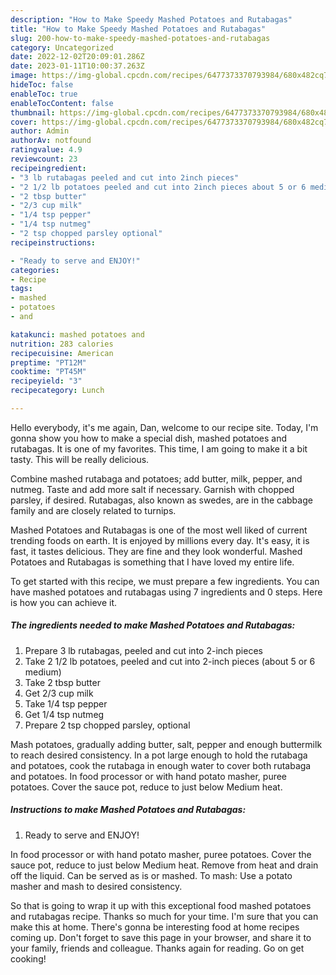 ```yaml
---
description: "How to Make Speedy Mashed Potatoes and Rutabagas"
title: "How to Make Speedy Mashed Potatoes and Rutabagas"
slug: 200-how-to-make-speedy-mashed-potatoes-and-rutabagas
category: Uncategorized
date: 2022-12-02T20:09:01.286Z
date: 2023-01-11T10:00:37.263Z
image: https://img-global.cpcdn.com/recipes/6477373370793984/680x482cq70/mashed-potatoes-and-rutabagas-recipe-main-photo.jpg
hideToc: false
enableToc: true
enableTocContent: false
thumbnail: https://img-global.cpcdn.com/recipes/6477373370793984/680x482cq70/mashed-potatoes-and-rutabagas-recipe-main-photo.jpg
cover: https://img-global.cpcdn.com/recipes/6477373370793984/680x482cq70/mashed-potatoes-and-rutabagas-recipe-main-photo.jpg
author: Admin
authorAv: notfound
ratingvalue: 4.9
reviewcount: 23
recipeingredient:
- "3 lb rutabagas peeled and cut into 2inch pieces"
- "2 1/2 lb potatoes peeled and cut into 2inch pieces about 5 or 6 medium"
- "2 tbsp butter"
- "2/3 cup milk"
- "1/4 tsp pepper"
- "1/4 tsp nutmeg"
- "2 tsp chopped parsley optional"
recipeinstructions:

- "Ready to serve and ENJOY!"
categories:
- Recipe
tags:
- mashed
- potatoes
- and

katakunci: mashed potatoes and 
nutrition: 283 calories
recipecuisine: American
preptime: "PT12M"
cooktime: "PT45M"
recipeyield: "3"
recipecategory: Lunch

---
```



Hello everybody, it's me again, Dan, welcome to our recipe site. Today, I'm gonna show you how to make a special dish, mashed potatoes and rutabagas. It is one of my favorites. This time, I am going to make it a bit tasty. This will be really delicious.

Combine mashed rutabaga and potatoes; add butter, milk, pepper, and nutmeg. Taste and add more salt if necessary. Garnish with chopped parsley, if desired. Rutabagas, also known as swedes, are in the cabbage family and are closely related to turnips.

Mashed Potatoes and Rutabagas is one of the most well liked of current trending foods on earth. It is enjoyed by millions every day. It's easy, it is fast, it tastes delicious. They are fine and they look wonderful. Mashed Potatoes and Rutabagas is something that I have loved my entire life.


To get started with this recipe, we must prepare a few ingredients. You can have mashed potatoes and rutabagas using 7 ingredients and 0 steps. Here is how you can achieve it.

<!--inarticleads1-->

##### The ingredients needed to make Mashed Potatoes and Rutabagas:

1. Prepare 3 lb rutabagas, peeled and cut into 2-inch pieces
1. Take 2 1/2 lb potatoes, peeled and cut into 2-inch pieces (about 5 or 6 medium)
1. Take 2 tbsp butter
1. Get 2/3 cup milk
1. Take 1/4 tsp pepper
1. Get 1/4 tsp nutmeg
1. Prepare 2 tsp chopped parsley, optional


Mash potatoes, gradually adding butter, salt, pepper and enough buttermilk to reach desired consistency. In a pot large enough to hold the rutabaga and potatoes, cook the rutabaga in enough water to cover both rutabaga and potatoes. In food processor or with hand potato masher, puree potatoes. Cover the sauce pot, reduce to just below Medium heat. 

<!--inarticleads2-->

##### Instructions to make Mashed Potatoes and Rutabagas:


1. Ready to serve and ENJOY!

In food processor or with hand potato masher, puree potatoes. Cover the sauce pot, reduce to just below Medium heat. Remove from heat and drain off the liquid. Can be served as is or mashed. To mash: Use a potato masher and mash to desired consistency. 

So that is going to wrap it up with this exceptional food mashed potatoes and rutabagas recipe. Thanks so much for your time. I'm sure that you can make this at home. There's gonna be interesting food at home recipes coming up. Don't forget to save this page in your browser, and share it to your family, friends and colleague. Thanks again for reading. Go on get cooking!
